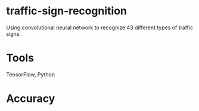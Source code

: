 # traffic-sign-recognition
Using convolutional neural network to recognize 43 different types of traffic signs.

# Tools
TensorFlow, Python

# Accuracy

